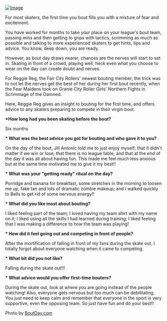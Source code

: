 <html><body><p><a href="http://scottishrollerderbyblog.com/2012/05/155425_3480119255780_1655254998_2752599_1239366284_n.jpg"><img class="size-full wp-image" src="http://scottishrollerderbyblog.com/2012/05/155425_3480119255780_1655254998_2752599_1239366284_n.jpg?w=487" alt="Image"></a></p><p>For most skaters, the first time you bout fills you with a mixture of fear and excitement.</p><p>You have worked for months to take your place on your league's bout team, passing mins and then getting to grips with tactics, scrimming as much as possible and talking to more experienced skaters to get hints, tips and advice. You know, deep down, you are ready.</p><p>However, as bout day draws nearer, chances are the nerves will start to set in. Skating in front of a crowd, playing well, heck even what you choose to wear on the day can create doubt and nerves.</p><p>For Reggie Reg, the Fair City Rollers' newest bouting member, the trick was to not let the nerves get the best of her during her first bout recently, when the Fear Maidens took on Granie City Roller Girls' Northern Fights in Scrimmage of the Damned.</p><p>Here, Reggie Reg gives an insight to bouting for the first time, and offers advice to any skaters preparing to compete in their virgin bout.</p><p><strong>*How long had you been skating before the bout?</strong></p><p>Six months</p><p><strong>* What was the best advice you got for bouting and who gave it to you?</strong></p><p>On the day of the bout, Jill Antonic told me to just enjoy myself; that it didn't matter if we win or lose; that there is no league table; and that at the end of the day it was all about having fun. This made me feel much less anxious but at the same time motivated me to give it my best!!</p><p><strong>* What was your "getting ready" ritual on the day?</strong></p><p>Porridge and banana for breakfast, some stretches in the morning to loosen me up, fake tan and lots of dramatic zombie makeup; and I walked quickly to Bells to get rid of some nervous energy!!</p><p><strong>* What did you like most about bouting?</strong></p><p>I liked feeling part of the team; I loved having my team shirt with my name on it; I liked using all the skills I had learned during training; I liked feeling that I was making a difference to how the team was playing!</p><p><strong>* How did it feel going out and competing in front of people?</strong></p><p>After the mortification of falling in front of my fans during the skate out, I totally forgot about everyone watching when it came to competing.</p><p><strong>* What bit did you not like?</strong></p><p>Falling during the skate out!!!</p><p><strong>* What advice would you offer first-time bouters?</strong></p><p>During the skate out, look at where you are going instead of the people watching! Also, everyone gets nervous but too much can be debilitating. You just need to keep calm and remember that everyone in the sport is very supportive, even the opposing team. So just have fun and do your best!!</p><p>Photo by <a title="BoutDay.com" href="http://www.boutday.com">BoutDay.com</a></p></body></html>
